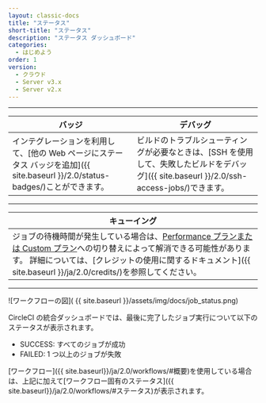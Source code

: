 ```yaml
---
layout: classic-docs
title: "ステータス"
short-title: "ステータス"
description: "ステータス ダッシュボード"
categories:
  - はじめよう
order: 1
version:
  - クラウド
  - Server v3.x
  - Server v2.x
---
```


<hr />

| バッジ                                                                                     | デバッグ                                                                                          |
| --------------------------------------------------------------------------------------- | --------------------------------------------------------------------------------------------- |
| インテグレーションを利用して、[他の Web ページにステータス バッジを追加]({{ site.baseurl }}/2.0/status-badges/)ことができます。 | ビルドのトラブルシューティングが必要なときは、[SSH を使用して、失敗したビルドをデバッグ]({{ site.baseurl }}/2.0/ssh-access-jobs/)できます。 |

<hr />

| キューイング                                                                                                                                                                                  |
| --------------------------------------------------------------------------------------------------------------------------------------------------------------------------------------- |
| ジョブの待機時間が発生している場合は、[Performance プランまたは Custom プラン](https://circleci.com/ja/pricing/)への切り替えによって解消できる可能性があります。 詳細については、[クレジットの使用に関するドキュメント]({{ site.baseurl }}/ja/2.0/credits/)を参照してください。 |

<hr />

![ワークフローの図]( {{ site.baseurl }}/assets/img/docs/job_status.png)

CircleCI の統合ダッシュボードでは、最後に完了したジョブ実行について以下のステータスが表示されます。

- SUCCESS: すべてのジョブが成功
- FAILED: 1 つ以上のジョブが失敗

[ワークフロー]({{ site.baseurl}}/ja/2.0/workflows/#概要)を使用している場合は、上記に加えて[ワークフロー固有のステータス]({{ site.baseurl}}/ja/2.0/workflows/#ステータス)が表示されます。
